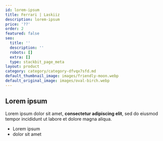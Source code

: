 ```yaml
---
id: lorem-ipsum
title: Ferrari | Laskiiz
description: lorem-ipsum
price: '??'
order: 2
featured: false
seo:
  title: ''
  description: ''
  robots: []
  extra: []
  type: stackbit_page_meta
layout: product
category: category/category-dfvqx7sfd.md
default_thumbnail_image: images/friendly-moon.webp
default_original_image: images/oval-birch.webp
---
```

## Lorem ipsum

Lorem ipsum dolor sit amet, **consectetur adipiscing elit**, sed do eiusmod tempor incididunt ut labore et dolore magna aliqua.

- Lorem ipsum
- dolor sit amet